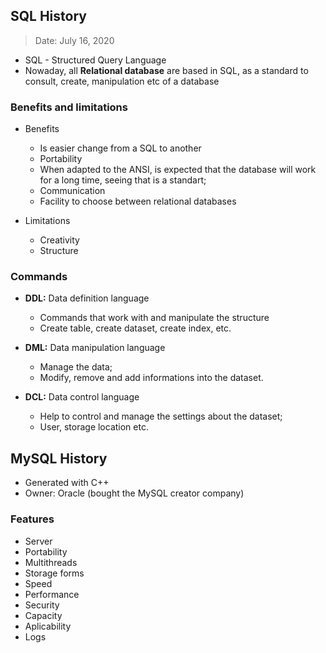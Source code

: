 ## SQL History

> Date: July 16, 2020

- SQL - Structured Query Language
- Nowaday, all **Relational database** are based in SQL, as a standard to consult, create, manipulation etc of a database

### Benefits and limitations

- Benefits
	- Is easier change from a SQL to another 
	- Portability
	- When adapted to the ANSI, is expected that the database will work for a long time, seeing that is a standart;
	- Communication
	- Facility to choose between relational databases

- Limitations
	- Creativity
	- Structure

### Commands

- **DDL:** Data definition language
	- Commands that work with and manipulate the structure
	- Create table, create dataset, create index, etc.

- **DML:** Data manipulation language
	- Manage the data;
	- Modify, remove and add informations into the dataset.

- **DCL:** Data control language
	- Help to control and manage the settings about the dataset;
	- User, storage location etc.

## MySQL History

- Generated with C++
- Owner: Oracle (bought the MySQL creator company)

### Features

- Server
- Portability
- Multithreads
- Storage forms
- Speed
- Performance
- Security
- Capacity
- Aplicability
- Logs








